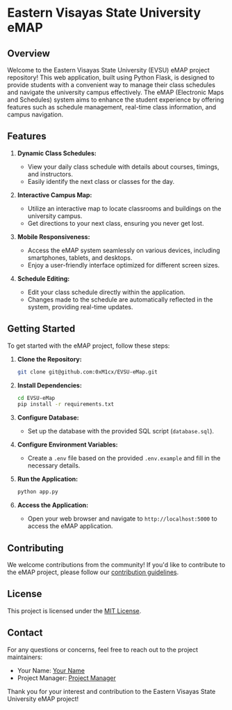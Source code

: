 # Eastern Visayas State University eMAP

## Overview

Welcome to the Eastern Visayas State University (EVSU) eMAP project repository! This web application, built using Python Flask, is designed to provide students with a convenient way to manage their class schedules and navigate the university campus effectively. The eMAP (Electronic Maps and Schedules) system aims to enhance the student experience by offering features such as schedule management, real-time class information, and campus navigation.

## Features

1. **Dynamic Class Schedules:**
   - View your daily class schedule with details about courses, timings, and instructors.
   - Easily identify the next class or classes for the day.

2. **Interactive Campus Map:**
   - Utilize an interactive map to locate classrooms and buildings on the university campus.
   - Get directions to your next class, ensuring you never get lost.

3. **Mobile Responsiveness:**
   - Access the eMAP system seamlessly on various devices, including smartphones, tablets, and desktops.
   - Enjoy a user-friendly interface optimized for different screen sizes.

4. **Schedule Editing:**
   - Edit your class schedule directly within the application.
   - Changes made to the schedule are automatically reflected in the system, providing real-time updates.

## Getting Started

To get started with the eMAP project, follow these steps:

1. **Clone the Repository:**
   ```bash
   git clone git@github.com:0xM1cx/EVSU-eMap.git
   ```

2. **Install Dependencies:**
   ```bash
   cd EVSU-eMap
   pip install -r requirements.txt
   ```

3. **Configure Database:**
   - Set up the database with the provided SQL script (`database.sql`).

4. **Configure Environment Variables:**
   - Create a `.env` file based on the provided `.env.example` and fill in the necessary details.

5. **Run the Application:**
   ```bash
   python app.py
   ```

6. **Access the Application:**
   - Open your web browser and navigate to `http://localhost:5000` to access the eMAP application.

## Contributing

We welcome contributions from the community! If you'd like to contribute to the eMAP project, please follow our [contribution guidelines](CONTRIBUTING.md).

## License

This project is licensed under the [MIT License](LICENSE).

## Contact

For any questions or concerns, feel free to reach out to the project maintainers:

- Your Name: [Your Name](mailto:your.email@example.com)
- Project Manager: [Project Manager](mailto:project.manager@example.com)

Thank you for your interest and contribution to the Eastern Visayas State University eMAP project!
